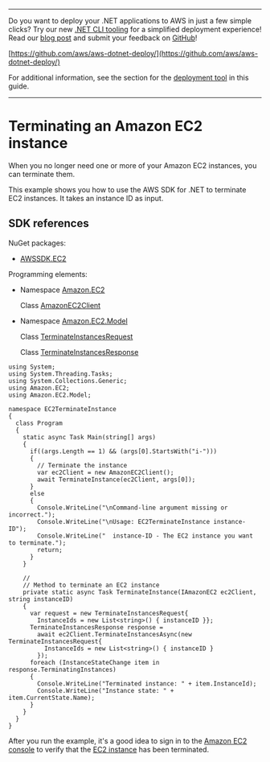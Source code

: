 --------

Do you want to deploy your \.NET applications to AWS in just a few simple clicks? Try our new [\.NET CLI tooling](https://www.nuget.org/packages/AWS.Deploy.CLI/) for a simplified deployment experience\! Read our [blog post](https://aws.amazon.com/blogs/developer/reimagining-the-aws-net-deployment-experience/) and submit your feedback on [GitHub](https://github.com/aws/aws-dotnet-deploy)\!

 [https://github.com/aws/aws-dotnet-deploy/](https://github.com/aws/aws-dotnet-deploy/)

For additional information, see the section for the [deployment tool](https://docs.aws.amazon.com/sdk-for-net/v3/developer-guide/deployment-tool.html) in this guide\.

--------

# Terminating an Amazon EC2 instance<a name="terminate-instance"></a>

When you no longer need one or more of your Amazon EC2 instances, you can terminate them\.

This example shows you how to use the AWS SDK for \.NET to terminate EC2 instances\. It takes an instance ID as input\.

## SDK references<a name="w99aac21c15c19c19c11b7b1"></a>

NuGet packages:
+ [AWSSDK\.EC2](https://www.nuget.org/packages/AWSSDK.EC2)

Programming elements:
+ Namespace [Amazon\.EC2](https://docs.aws.amazon.com/sdkfornet/v3/apidocs/items/EC2/NEC2.html)

  Class [AmazonEC2Client](https://docs.aws.amazon.com/sdkfornet/v3/apidocs/items/EC2/TEC2Client.html)
+ Namespace [Amazon\.EC2\.Model](https://docs.aws.amazon.com/sdkfornet/v3/apidocs/items/EC2/NEC2Model.html)

  Class [TerminateInstancesRequest](https://docs.aws.amazon.com/sdkfornet/v3/apidocs/items/EC2/TTerminateInstancesRequest.html)

  Class [TerminateInstancesResponse](https://docs.aws.amazon.com/sdkfornet/v3/apidocs/items/EC2/TTerminateInstancesResponse.html)

```
using System;
using System.Threading.Tasks;
using System.Collections.Generic;
using Amazon.EC2;
using Amazon.EC2.Model;

namespace EC2TerminateInstance
{
  class Program
  {
    static async Task Main(string[] args)
    {
      if((args.Length == 1) && (args[0].StartsWith("i-")))
      {
        // Terminate the instance
        var ec2Client = new AmazonEC2Client();
        await TerminateInstance(ec2Client, args[0]);
      }
      else
      {
        Console.WriteLine("\nCommand-line argument missing or incorrect.");
        Console.WriteLine("\nUsage: EC2TerminateInstance instance-ID");
        Console.WriteLine("  instance-ID - The EC2 instance you want to terminate.");
        return;
      }
    }

    //
    // Method to terminate an EC2 instance
    private static async Task TerminateInstance(IAmazonEC2 ec2Client, string instanceID)
    {
      var request = new TerminateInstancesRequest{
        InstanceIds = new List<string>() { instanceID }};
      TerminateInstancesResponse response =
        await ec2Client.TerminateInstancesAsync(new TerminateInstancesRequest{
          InstanceIds = new List<string>() { instanceID }
        });
      foreach (InstanceStateChange item in response.TerminatingInstances)
      {
        Console.WriteLine("Terminated instance: " + item.InstanceId);
        Console.WriteLine("Instance state: " + item.CurrentState.Name);
      }
    }
  }
}
```

After you run the example, it's a good idea to sign in to the [Amazon EC2 console](https://console.aws.amazon.com/ec2/) to verify that the [EC2 instance](https://console.aws.amazon.com/ec2/v2/home#Instances) has been terminated\.